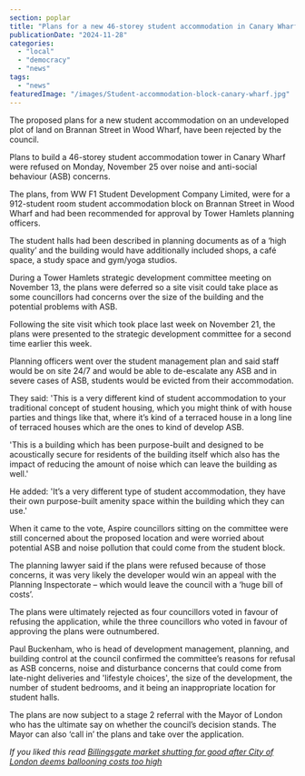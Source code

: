 ```yaml
---
section: poplar
title: "Plans for a new 46-storey student accommodation in Canary Wharf refused over noise and anti-social behaviour concerns"
publicationDate: "2024-11-28"
categories: 
  - "local"
  - "democracy"
  - "news"
tags: 
  - "news"
featuredImage: "/images/Student-accommodation-block-canary-wharf.jpg"
---
```


The proposed plans for a new student accommodation on an undeveloped plot of land on Brannan Street in Wood Wharf, have been rejected by the council.

Plans to build a 46-storey student accommodation tower in Canary Wharf were refused on Monday, November 25 over noise and anti-social behaviour (ASB) concerns.

The plans, from WW F1 Student Development Company Limited, were for a 912-student room student accommodation block on Brannan Street in Wood Wharf and had been recommended for approval by Tower Hamlets planning officers.

The student halls had been described in planning documents as of a ‘high quality’ and the building would have additionally included shops, a café space, a study space and gym/yoga studios.

During a Tower Hamlets strategic development committee meeting on November 13, the plans were deferred so a site visit could take place as some councillors had concerns over the size of the building and the potential problems with ASB.

Following the site visit which took place last week on November 21, the plans were presented to the strategic development committee for a second time earlier this week.

Planning officers went over the student management plan and said staff would be on site 24/7 and would be able to de-escalate any ASB and in severe cases of ASB, students would be evicted from their accommodation.

They said: 'This is a very different kind of student accommodation to your traditional concept of student housing, which you might think of with house parties and things like that, where it’s kind of a terraced house in a long line of terraced houses which are the ones to kind of develop ASB.

'This is a building which has been purpose-built and designed to be acoustically secure for residents of the building itself which also has the impact of reducing the amount of noise which can leave the building as well.'

He added: 'It’s a very different type of student accommodation, they have their own purpose-built amenity space within the building which they can use.'

When it came to the vote, Aspire councillors sitting on the committee were still concerned about the proposed location and were worried about potential ASB and noise pollution that could come from the student block.

The planning lawyer said if the plans were refused because of those concerns, it was very likely the developer would win an appeal with the Planning Inspectorate – which would leave the council with a ‘huge bill of costs’.

The plans were ultimately rejected as four councillors voted in favour of refusing the application, while the three councillors who voted in favour of approving the plans were outnumbered.

Paul Buckenham, who is head of development management, planning, and building control at the council confirmed the committee’s reasons for refusal as ASB concerns, noise and disturbance concerns that could come from late-night deliveries and 'lifestyle choices', the size of the development, the number of student bedrooms, and it being an inappropriate location for student halls.

The plans are now subject to a stage 2 referral with the Mayor of London who has the ultimate say on whether the council’s decision stands. The Mayor can also ‘call in’ the plans and take over the application.

_If you liked this read [Billingsgate market shutting for good after City of London deems ballooning costs too high](https://poplarlondon.co.uk/billingsgate-fish-market-shutting-down-for-good/)_
